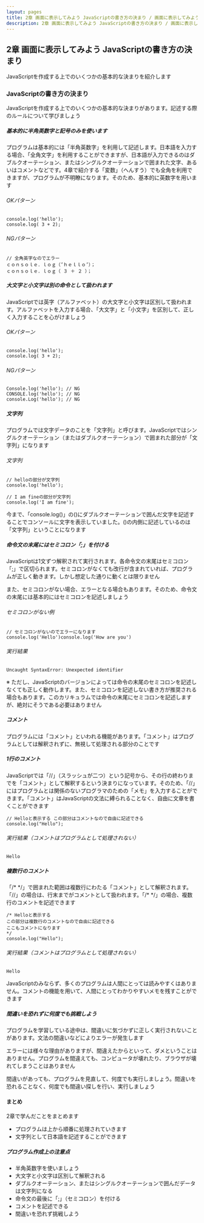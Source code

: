 ```yaml
---
layout: pages
title: 2章 画面に表示してみよう JavaScriptの書き方の決まり / 画面に表示してみよう / JavaScriptレベル1
description: 2章 画面に表示してみよう JavaScriptの書き方の決まり / 画面に表示してみよう / JavaScriptレベル1
---
```


## 2章 画面に表示してみよう JavaScriptの書き方の決まり

<div class="em2-outline">
JavaScriptを作成する上でのいくつかの基本的な決まりを紹介します
</div>

### JavaScriptの書き方の決まり

JavaScriptを作成する上でのいくつかの基本的な決まりがあります。記述する際のルールについて学びましょう

##### 基本的に半角英数字と記号のみを使います

プログラムは基本的には「半角英数字」を利用して記述します。日本語を入力する場合、「全角文字」を利用することができますが、日本語が入力できるのはダブルクオーテーション、またはシングルクオーテーションで囲まれた文字、あるいはコメントなどです。4章で紹介する「変数」（へんすう）でも全角を利用できますが、プログラムが不明瞭になります。そのため、基本的に英数字を用います

###### OKパターン

```javascript:
console.log('hello');
console.log( 3 + 2);
```

###### NGパターン

```javascript:
// 全角英字なのでエラー
ｃｏｎｓｏｌｅ．ｌｏｇ（’ｈｅｌｌｏ’）；
ｃｏｎｓｏｌｅ．ｌｏｇ（ ３ ＋ ２ ）；
```

##### 大文字と小文字は別の命令として扱われます

JavaScriptでは英字（アルファベット）の大文字と小文字は区別して扱われます。アルファベットを入力する場合、「大文字」と「小文字」を区別して、正しく入力することを心がけましょう

###### OKパターン

```javascript:
console.log('hello');
console.log( 3 + 2);
```

###### NGパターン

```javascript:
Console.log('hello'); // NG
CONSOLE.log('hello'); // NG
console.Log('hello'); // NG
```

##### 文字列

プログラムでは文字データのことを「文字列」と呼びます。JavaScriptではシングルクオーテーション（またはダブルクオーテーション）で囲まれた部分が「文字列」になります

###### 文字列

```javascript:
// helloの部分が文字列
console.log('hello');

// I am fineの部分が文字列
console.log('I am fine');
```

今まで、「console.log()」の()にダブルクオーテーションで囲んだ文字を記述することでコンソールに文字を表示していました。()の内側に記述しているのは「文字列」ということになります

##### 命令文の末尾にはセミコロン「;」を付ける

JavaScriptは1文ずつ解釈されて実行されます。各命令文の末尾はセミコロン「;」で区切られます。セミコロンがなくても改行が含まれていれば、プログラムが正しく動きます。しかし想定した通りに動くとは限りません

また、セミコロンがない場合、エラーとなる場合もあります。そのため、命令文の末尾には基本的にはセミコロンを記述しましょう

###### セミコロンがない例

```javascript:
// セミコロンがないのでエラーになります
console.log('Hello')console.log('How are you')
```

###### 実行結果
```javascript:nofile
Uncaught SyntaxError: Unexpected identifier
```

<div class="em1">
※ ただし、JavaScriptのバージョンによっては命令の末尾のセミコロンを記述しなくても正しく動作します。また、セミコロンを記述しない書き方が推奨される場合もあります。このカリキュラムでは命令の末尾にセミコロンを記述しますが、絶対にそうである必要はありません
</div>

##### コメント

プログラムには「コメント」といわれる機能があります。「コメント」はプログラムとしては解釈されずに、無視して処理される部分のことです

##### 1行のコメント
JavaScriptでは「//」（スラッシュが二つ）という記号から、その行の終わりまでを「コメント」として解釈するという決まりになっています。そのため、「//」にはプログラムとは関係のないプログラマのための「メモ」を入力することができます。「コメント」はJavaScriptの文法に縛られることなく、自由に文章を書くことができます

```javascript:
// Helloと表示する この部分はコメントなので自由に記述できる
console.log("Hello");
```

###### 実行結果（コメントはプログラムとして処理されない）
```javascript:
Hello
```

##### 複数行のコメント
「/\* \*/」で囲まれた範囲は複数行にわたる「コメント」として解釈されます。「//」の場合は、行末までがコメントとして扱われます。「/\* \*/」の場合、複数行のコメントを記述できます

```javascript:
/* Helloと表示する
この部分は複数行のコメントなので自由に記述できる
ここもコメントになります
*/
console.log("Hello");
```

###### 実行結果（コメントはプログラムとして処理されない）

```
Hello
```
<div class="em1">
JavaScriptのみならず、多くのプログラムは人間にとっては読みやすくはありません。コメントの機能を用いて、人間にとってわかりやすいメモを残すことができます
</div>

##### 間違いを恐れずに何度でも挑戦しよう

プログラムを学習している途中は、間違いに気づかずに正しく実行されないことがあります。文法の間違いなどによりエラーが発生します

エラーには様々な理由がありますが、間違えたからといって、ダメということはありません。プログラムを間違えても、コンピュータが壊れたり、ブラウザが壊れてしまうことはありません

間違いがあっても、プログラムを見直して、何度でも実行しましょう。間違いを恐れることなく、何度でも間違い探しを行い、実行しましょう

#### まとめ

2章で学んだことをまとめます

*   プログラムは上から順番に処理されていきます
*   文字列として日本語を記述することができます

##### プログラム作成上の注意点

*   半角英数字を使いましょう
*   大文字と小文字は区別して解釈される
*   ダブルクオーテーション、またはシングルクオーテーションで囲んだデータは文字列になる
*   命令文の最後に「;」（セミコロン）を付ける
*   コメントを記述できる
*   間違いを恐れず挑戦しよう



